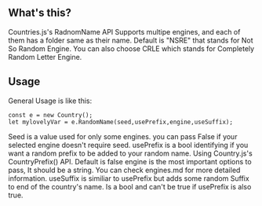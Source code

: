 ## What's this?
Countries.js's RadnomName API Supports multipe engines, and each of them has a folder same as their name.
Default is "NSRE" that stands for Not So Random Engine.
You can also choose CRLE which stands for Completely Random Letter Engine.

## Usage
General Usage is like this:
```JS
const e = new Country();
let mylovelyVar = e.RandomName(seed,usePrefix,engine,useSuffix);
```
Seed is a value used for only some engines. you can pass False if your selected engine doesn't require seed.
usePrefix is a bool identifying if you want a random prefix to be added to your random name. Using Country.js's CountryPrefix() API. Default is false
engine is the most important options to pass, It should be a string. You can check engines.md for more detailed information.
useSuffix is similiar to usePrefix but adds some random Suffix to end of the country's name. Is a bool and can't be true if usePrefix is also true.